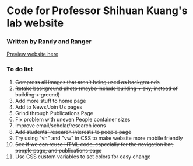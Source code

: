 # Code for Professor Shihuan Kuang's lab website
### Written by Randy and Ranger
[Preview website here](https://randy99kuang.github.io/)

### To do list
1. ~~Compress all images that aren't being used as backgrounds~~ 
4. ~~Retake background photo (maybe include building + sky, instead of building + ground)~~
5. Add more stuff to home page
6. Add to News/Join Us pages
7. Grind through Publications Page
9. Fix problem with uneven People container sizes
10. ~~Improve email/scholar/research icons~~
11. ~~Add students' research interests to people page~~
12. Try using "vh" and "vw" in CSS to make website more mobile friendly
13. ~~See if we can reuse HTML code, especially for the navigation bar, people page, and publications page~~
14. ~~Use CSS custom variables to set colors for easy change~~